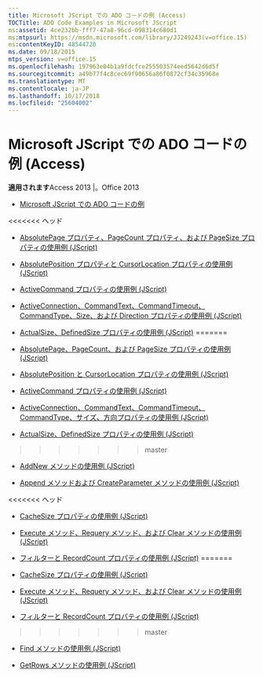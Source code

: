 ```yaml
---
title: Microsoft JScript での ADO コードの例 (Access)
TOCTitle: ADO Code Examples in Microsoft JScript
ms:assetid: 4ce232bb-fff7-47a8-96cd-098314c680d1
ms:mtpsurl: https://msdn.microsoft.com/library/JJ249243(v=office.15)
ms:contentKeyID: 48544720
ms.date: 09/18/2015
mtps_version: v=office.15
ms.openlocfilehash: 197963e04b1a9fdcfce255503574eed5642d6d5f
ms.sourcegitcommit: a49b77f4c8cec69f90656a86f0872cf34c35968e
ms.translationtype: MT
ms.contentlocale: ja-JP
ms.lasthandoff: 10/17/2018
ms.locfileid: "25604002"
---
```

# <a name="ado-code-examples-in-microsoft-jscript-access"></a>Microsoft JScript での ADO コードの例 (Access)


**適用されます**Access 2013 |。Office 2013

  - [Microsoft JScript での ADO コードの例](ado-code-examples-in-microsoft-jscript.md)

<<<<<<< ヘッド
  - [AbsolutePage プロパティ、PageCount プロパティ、および PageSize プロパティの使用例 (JScript)](absolutepage-pagecount-and-pagesize-properties-example-jscript.md)

  - [AbsolutePosition プロパティと CursorLocation プロパティの使用例 (JScript)](absoluteposition-and-cursorlocation-properties-example-jscript.md)

  - [ActiveCommand プロパティの使用例 (JScript)](activecommand-property-example-jscript.md)

  - [ActiveConnection、CommandText、CommandTimeout、CommandType、Size、および Direction プロパティの使用例 (JScript)](activeconnection-commandtext-commandtimeout-commandtype-size-and-direction-properties-example-jscript.md)

  - [ActualSize、DefinedSize プロパティの使用例 (JScript)](actualsize-and-definedsize-properties-example-jscript.md)
=======
  - [AbsolutePage、PageCount、および PageSize プロパティの使用例 (JScript)](absolutepage-pagecount-and-pagesize-properties-example-jscript.md)

  - [AbsolutePosition と CursorLocation プロパティの使用例 (JScript)](absoluteposition-and-cursorlocation-properties-example-jscript.md)

  - [ActiveCommand プロパティの使用例 (JScript)](activecommand-property-example-jscript.md)

  - [ActiveConnection、CommandText、CommandTimeout、CommandType、サイズ、方向プロパティの使用例 (JScript)](activeconnection-commandtext-commandtimeout-commandtype-size-and-direction-properties-example-jscript.md)

  - [ActualSize、DefinedSize プロパティの使用例 (JScript)](actualsize-and-definedsize-properties-example-jscript.md)
>>>>>>> master

  - [AddNew メソッドの使用例 (JScript)](addnew-method-example-jscript.md)

  - [Append メソッドおよび CreateParameter メソッドの使用例 (JScript)](append-and-createparameter-methods-example-jscript.md)

<<<<<<< ヘッド
  - [CacheSize プロパティの使用例 (JScript)](cachesize-property-example-jscript.md)

  - [Execute メソッド、Requery メソッド、および Clear メソッドの使用例 (JScript)](execute-requery-and-clear-methods-example-jscript.md)

  - [フィルターと RecordCount プロパティの使用例 (JScript)](filter-and-recordcount-properties-example-jscript.md)
=======
  - [CacheSize プロパティの使用例 (JScript)](cachesize-property-example-jscript.md)

  - [Execute メソッド、Requery メソッド、および Clear メソッドの使用例 (JScript)](execute-requery-and-clear-methods-example-jscript.md)

  - [フィルターと RecordCount プロパティの使用例 (JScript)](filter-and-recordcount-properties-example-jscript.md)
>>>>>>> master

  - [Find メソッドの使用例 (JScript)](find-method-example-jscript.md)

  - [GetRows メソッドの使用例 (JScript)](getrows-method-example-jscript.md)

